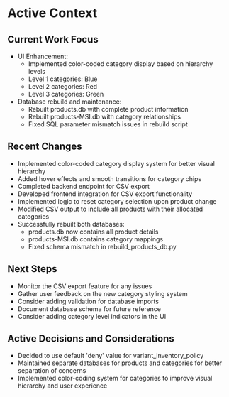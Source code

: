 # Active Context

## Current Work Focus

- UI Enhancement:
  - Implemented color-coded category display based on hierarchy levels
  - Level 1 categories: Blue
  - Level 2 categories: Red
  - Level 3 categories: Green
- Database rebuild and maintenance:
  - Rebuilt products.db with complete product information
  - Rebuilt products-MSI.db with category relationships
  - Fixed SQL parameter mismatch issues in rebuild script

## Recent Changes

- Implemented color-coded category display system for better visual hierarchy
- Added hover effects and smooth transitions for category chips
- Completed backend endpoint for CSV export
- Developed frontend integration for CSV export functionality
- Implemented logic to reset category selection upon product change
- Modified CSV output to include all products with their allocated categories
- Successfully rebuilt both databases:
  - products.db now contains all product details
  - products-MSI.db contains category mappings
  - Fixed schema mismatch in rebuild_products_db.py

## Next Steps

- Monitor the CSV export feature for any issues
- Gather user feedback on the new category styling system
- Consider adding validation for database imports
- Document database schema for future reference
- Consider adding category level indicators in the UI

## Active Decisions and Considerations

- Decided to use default 'deny' value for variant_inventory_policy
- Maintained separate databases for products and categories for better separation of concerns
- Implemented color-coding system for categories to improve visual hierarchy and user experience
